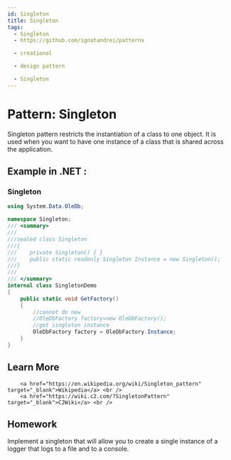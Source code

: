 ```yaml
---
id: Singleton
title: Singleton
tags:
  - Singleton
  - https://github.com/ignatandrei/patterns

  - creational

  - design pattern

  - Singleton
---
```


# Pattern:  Singleton

Singleton pattern restricts the instantiation of a class to one object. It is used when you want to have one instance of a class that is shared across the application.

## Example in .NET : 


###  Singleton
```csharp showLineNumbers title="Singleton example for Pattern Singleton"
using System.Data.OleDb;

namespace Singleton;
/// <summary>
/// 
///sealed class Singleton
///{
///    private Singleton() { }
///    public static readonly Singleton Instance = new Singleton();
///}
///
/// </summary>
internal class SingletonDemo
{
    public static void GetFactory()
    {
        //cannot do new
        //OleDbFactory factory=new OleDbFactory();
        //get singleton instance
        OleDbFactory factory = OleDbFactory.Instance;
    }
}

```


## Learn More

        <a href="https://en.wikipedia.org/wiki/Singleton_pattern" target="_blank">Wikipedia</a> <br />
        <a href="https://wiki.c2.com/?SingletonPattern" target="_blank">C2Wiki</a> <br />

## Homework

Implement a singleton that will allow you to create a single instance of a logger that logs to a file and to a console.

